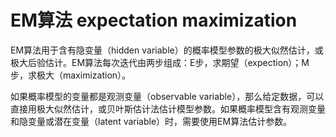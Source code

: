 # EM算法 expectation maximization

EM算法用于含有隐变量（hidden variable）的概率模型参数的极大似然估计，或极大后验估计。EM算法每次迭代由两步组成：E步，求期望（expection）；M步，求极大（maximization）。

如果概率模型的变量都是观测变量（observable variable），那么给定数据，可以直接用极大似然估计，或贝叶斯估计法估计模型参数。如果概率模型含有观测变量和隐变量或潜在变量（latent variable）时，需要使用EM算法估计参数。

